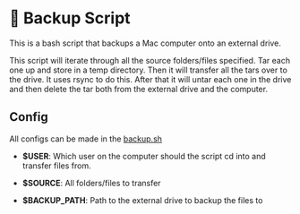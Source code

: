 # :floppy_disk: Backup Script

This is a bash script that backups a Mac computer onto an external drive. 

This script will iterate through all the source folders/files specified. Tar each one up and store in a temp directory. Then it will transfer all the tars over to the drive. It uses rsync to do this. After that it will untar each one in the drive and then delete the tar both from the external drive and the computer.

## Config
All configs can be made in the [backup.sh](./backup.sh)

- **$USER**: Which user on the computer should the script cd into and transfer files from.

- **$SOURCE**: All folders/files to transfer

- **$BACKUP_PATH**: Path to the external drive to backup the files to



